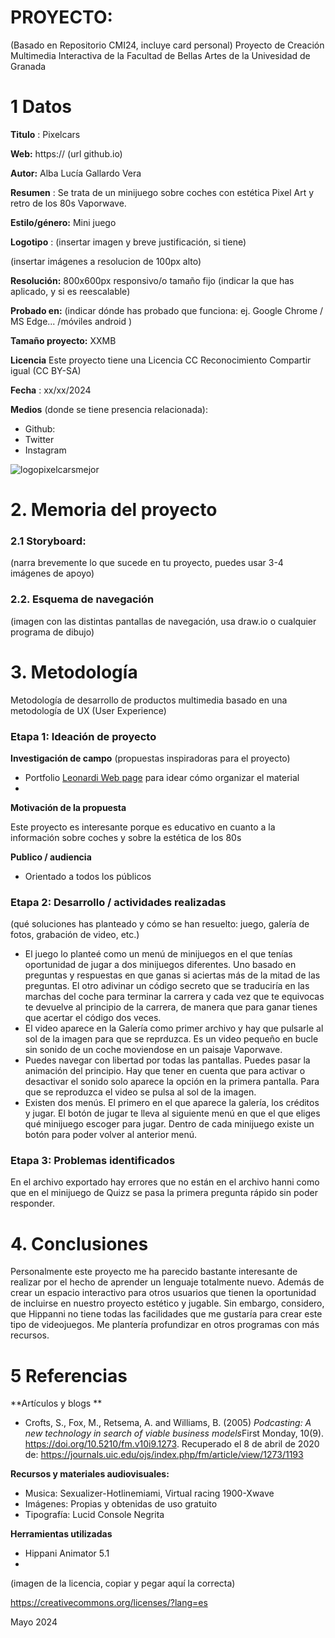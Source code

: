 # PROYECTO: 

(Basado en Repositorio CMI24, incluye card personal)
Proyecto de Creación Multimedia Interactiva de la  Facultad de Bellas Artes de la Univesidad de Granada



# 1 Datos 



**Titulo** : Pixelcars 

**Web:**   https://    (url github.io)

**Autor:**  Alba Lucía Gallardo Vera

**Resumen** : Se trata de un minijuego sobre coches con estética Pixel Art y retro de los 80s Vaporwave. 

**Estilo/género:**  Mini juego

**Logotipo** : (insertar imagen y breve justificación, si  tiene) 

(insertar imágenes a resolucion de 100px alto)

**Resolución:** 800x600px responsivo/o tamaño fijo (indicar la que has aplicado, y si es reescalable)

**Probado en:**   (indicar dónde has probado que funciona: ej. Google Chrome / MS Edge... /móviles android )

**Tamaño proyecto:** XXMB 

**Licencia** Este proyecto tiene una Licencia CC Reconocimiento Compartir igual (CC BY-SA)

**Fecha** : xx/xx/2024

**Medios** (donde se tiene presencia relacionada):

- Github:
- Twitter
- Instagram

![logopixelcarsmejor](https://github.com/albaluproyects52/CMI24/assets/170507196/629cf6ca-5cdc-4966-abff-06ac36c30d0d)


# 2. Memoria del proyecto 

### 2.1 Storyboard: 



(narra brevemente lo que sucede en tu proyecto, puedes usar 3-4 imágenes de apoyo)



### 2.2. Esquema de navegación 



(imagen con las distintas pantallas de navegación, usa draw.io o cualquier programa de dibujo)







# 3. Metodología

Metodología de desarrollo de productos multimedia basado en una metodología de UX (User Experience)



### Etapa 1: Ideación de proyecto

**Investigación de campo** (propuestas inspiradoras para el proyecto)

- Portfolio [Leonardi Web page](http://www.rleonardi.com/interactive-resume/) para idear cómo organizar el material
- 



**Motivación de la propuesta** 

Este  proyecto es interesante porque es educativo en cuanto a la información sobre coches y sobre la estética de los 80s



**Publico / audiencia**

- Orientado a todos los públicos





### Etapa 2: Desarrollo / actividades realizadas

(qué soluciones has planteado y cómo se han resuelto: juego, galería de fotos, grabación de video, etc.)

- El juego lo planteé como un menú de minijuegos en el que tenías oportunidad de jugar a dos minijuegos diferentes. Uno basado en preguntas y respuestas en que ganas si aciertas más de la mitad de las preguntas. El otro adivinar un código secreto que se traduciría en las marchas del coche para terminar la carrera y cada vez que te equivocas te devuelve al principio de la carrera, de manera que para ganar tienes que acertar el código dos veces.
- El video aparece en la Galería como primer archivo y hay que pulsarle al sol de la imagen para que se reprduzca. Es un video pequeño en bucle sin sonido de un coche moviendose en un paisaje Vaporwave.
- Puedes navegar con libertad por todas las pantallas. Puedes pasar la animación del principio. Hay que tener en cuenta que para activar o desactivar el sonido solo aparece la opción en la primera pantalla. Para que se reproduzca el video se pulsa al sol de la imagen.
- Existen dos menús. El primero en el que aparece la galería, los créditos y jugar. El botón de jugar te lleva al siguiente menú en que el que eliges qué minijuego escoger para jugar. Dentro de cada minijuego existe un botón para poder volver al anterior menú.




### Etapa 3: Problemas identificados

En el archivo exportado hay errores que no están en el archivo hanni como que en el minijuego de Quizz se pasa la primera pregunta rápido sin poder responder.



# 4. Conclusiones 

Personalmente este proyecto me ha parecido bastante interesante de realizar por el hecho de aprender un lenguaje totalmente nuevo. Además de crear un espacio interactivo para otros usuarios que tienen la oportunidad de incluirse en nuestro proyecto estético y jugable. Sin embargo, considero, que Hippanni no tiene todas las facilidades que me gustaría para crear este tipo de videojuegos. Me plantería profundizar en otros programas con más recursos.







# 5 Referencias 

**Artículos y blogs ** 

- Crofts, S., Fox, M., Retsema, A. and Williams, B. (2005) *Podcasting: A new technology in search of viable business models*First Monday, 10(9). https://doi.org/10.5210/fm.v10i9.1273. Recuperado el 8 de abril de 2020 de: https://journals.uic.edu/ojs/index.php/fm/article/view/1273/1193

**Recursos y materiales audiovisuales:**

* Musica: Sexualizer-Hotlinemiami, Virtual racing 1900-Xwave 
* Imágenes: Propias y obtenidas de uso gratuito
* Tipografía: Lucid Console Negrita

**Herramientas utilizadas**

- Hippani Animator 5.1
- 



(imagen de la licencia, copiar y pegar aquí la correcta)

https://creativecommons.org/licenses/?lang=es

Mayo 2024
